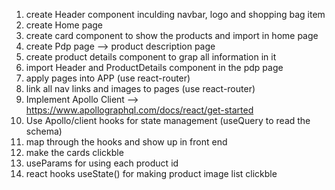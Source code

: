 1. create Header component inculding navbar, logo and shopping bag item
2. create Home page
3. create card component to show the products and import in home page
4. create Pdp page --> product description page
5. create product details component to grap all information in it
6. import Header and ProductDetails component in the pdp page
7. apply pages into APP (use react-router)
8. link all nav links and images to pages (use react-router)
9. Implement Apollo Client --> https://www.apollographql.com/docs/react/get-started
10. Use Apollo/client hooks for state management (useQuery to read the schema)
11. map through the hooks and show up in front end
12. make the cards clickble
13. useParams for using each product id
14. react hooks useState() for making product image list clickble
  